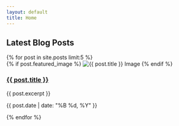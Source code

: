 ```yaml
---
layout: default
title: Home
---
```


<section class="latest-posts">
  <h2>Latest Blog Posts</h2>
  <div class="posts-container">
    {% for post in site.posts limit:5 %}
      <div class="post-item">
        {% if post.featured_image %}
          <img src="{{ post.featured_image | relative_url }}" alt="{{ post.title }} Image" class="post-image">
        {% endif %}
        <h3 class="post-title"><a href="{{ post.url | relative_url }}">{{ post.title }}</a></h3>
        <p class="post-excerpt">{{ post.excerpt }}</p>
        <p class="post-date">{{ post.date | date: "%B %d, %Y" }}</p>
      </div>
    {% endfor %}
  </div>
</section>
